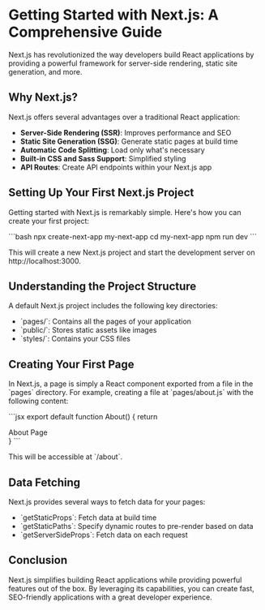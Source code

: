 # Getting Started with Next.js: A Comprehensive Guide

Next.js has revolutionized the way developers build React applications by providing a powerful framework for server-side rendering, static site generation, and more.

## Why Next.js?

Next.js offers several advantages over a traditional React application:

- **Server-Side Rendering (SSR)**: Improves performance and SEO
- **Static Site Generation (SSG)**: Generate static pages at build time
- **Automatic Code Splitting**: Load only what's necessary
- **Built-in CSS and Sass Support**: Simplified styling
- **API Routes**: Create API endpoints within your Next.js app

## Setting Up Your First Next.js Project

Getting started with Next.js is remarkably simple. Here's how you can create your first project:

\`\`\`bash
npx create-next-app my-next-app
cd my-next-app
npm run dev
\`\`\`

This will create a new Next.js project and start the development server on http://localhost:3000.

## Understanding the Project Structure

A default Next.js project includes the following key directories:

- \`pages/\`: Contains all the pages of your application
- \`public/\`: Stores static assets like images
- \`styles/\`: Contains your CSS files

## Creating Your First Page

In Next.js, a page is simply a React component exported from a file in the \`pages\` directory. For example, creating a file at \`pages/about.js\` with the following content:

\`\`\`jsx
export default function About() {
  return <div>About Page</div>
}
\`\`\`

This will be accessible at \`/about\`.

## Data Fetching

Next.js provides several ways to fetch data for your pages:

- \`getStaticProps\`: Fetch data at build time
- \`getStaticPaths\`: Specify dynamic routes to pre-render based on data
- \`getServerSideProps\`: Fetch data on each request

## Conclusion

Next.js simplifies building React applications while providing powerful features out of the box. By leveraging its capabilities, you can create fast, SEO-friendly applications with a great developer experience.
